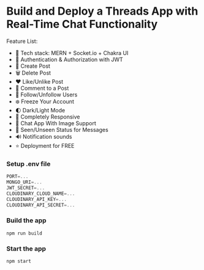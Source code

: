 # Build and Deploy a Threads App with Real-Time Chat Functionality

Feature List:

-   🌟 Tech stack: MERN + Socket.io + Chakra UI
-   🎃 Authentication & Authorization with JWT
-   📝 Create Post
-   🗑️ Delete Post
-   ❤️ Like/Unlike Post
-   💬 Comment to a Post
-   👥 Follow/Unfollow Users
-   ❄️ Freeze Your Account
-   🌓 Dark/Light Mode
-   📱 Completely Responsive
-   💬 Chat App With Image Support
-   👀 Seen/Unseen Status for Messages
-   🔊 Notification sounds
-   ⭐ Deployment for FREE

### Setup .env file

```js
PORT=...
MONGO_URI=...
JWT_SECRET=...
CLOUDINARY_CLOUD_NAME=...
CLOUDINARY_API_KEY=...
CLOUDINARY_API_SECRET=...
```

### Build the app

```shell
npm run build
```

### Start the app

```shell
npm start
```
